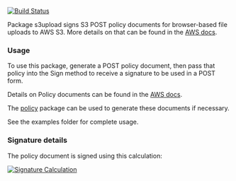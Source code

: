 [![Build Status](https://travis-ci.org/brianfoshee/s3upload.png)](https://travis-ci.org/brianfoshee/s3upload)

Package s3upload signs S3 POST policy documents for browser-based file uploads
to AWS S3.
More details on that can be found in the [AWS docs][docs].

### Usage

To use this package, generate a POST policy document, then pass that policy into
the Sign method to receive a signature to be used in a POST form.

Details on Policy documents can be found in the [AWS docs][pdocs].

The [policy][policy] package can be used to generate these documents if
necessary.

See the examples folder for complete usage.

### Signature details

The policy document is signed using this calculation:

[![Signature Calculation](http://docs.aws.amazon.com/AmazonS3/latest/API/images/sigV4-post.png)](http://docs.aws.amazon.com/AmazonS3/latest/API/sigv4-UsingHTTPPOST.html#sigv4-post-signature-calc)

[docs]: http://docs.aws.amazon.com/AmazonS3/latest/API/sigv4-UsingHTTPPOST.html
[pdocs]: http://docs.aws.amazon.com/AmazonS3/latest/API/sigv4-HTTPPOSTConstructPolicy.html
[policy]: https://github.com/brianfoshee/tree/master/policy
